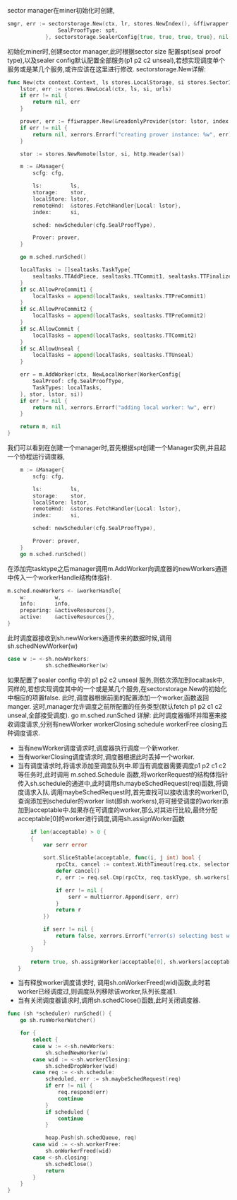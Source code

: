 sector manager在miner初始化时创建,
```go
smgr, err := sectorstorage.New(ctx, lr, stores.NewIndex(), &ffiwrapper.Config{
				SealProofType: spt,
            }, sectorstorage.SealerConfig{true, true, true, true}, nil, sa)
```
初始化miner时,创建sector manager,此时根据sector size 配置spt(seal proof type),以及sealer config默认配置全部服务(p1 p2 c2 unseal),若想实现调度单个服务或是某几个服务,或许应该在这里进行修改.
sectorstorage.New详解:
```go
func New(ctx context.Context, ls stores.LocalStorage, si stores.SectorIndex, cfg *ffiwrapper.Config, sc SealerConfig, urls URLs, sa StorageAuth) (*Manager, error) {
	lstor, err := stores.NewLocal(ctx, ls, si, urls)
	if err != nil {
		return nil, err
	}

	prover, err := ffiwrapper.New(&readonlyProvider{stor: lstor, index: si}, cfg)
	if err != nil {
		return nil, xerrors.Errorf("creating prover instance: %w", err)
	}

	stor := stores.NewRemote(lstor, si, http.Header(sa))

	m := &Manager{
		scfg: cfg,

		ls:         ls,
		storage:    stor,
		localStore: lstor,
		remoteHnd:  &stores.FetchHandler{Local: lstor},
		index:      si,

		sched: newScheduler(cfg.SealProofType),

		Prover: prover,
	}

	go m.sched.runSched()

	localTasks := []sealtasks.TaskType{
		sealtasks.TTAddPiece, sealtasks.TTCommit1, sealtasks.TTFinalize, sealtasks.TTFetch, sealtasks.TTReadUnsealed,
	}
	if sc.AllowPreCommit1 {
		localTasks = append(localTasks, sealtasks.TTPreCommit1)
	}
	if sc.AllowPreCommit2 {
		localTasks = append(localTasks, sealtasks.TTPreCommit2)
	}
	if sc.AllowCommit {
		localTasks = append(localTasks, sealtasks.TTCommit2)
	}
	if sc.AllowUnseal {
		localTasks = append(localTasks, sealtasks.TTUnseal)
	}

	err = m.AddWorker(ctx, NewLocalWorker(WorkerConfig{
		SealProof: cfg.SealProofType,
		TaskTypes: localTasks,
	}, stor, lstor, si))
	if err != nil {
		return nil, xerrors.Errorf("adding local worker: %w", err)
	}

	return m, nil
}
```
我们可以看到在创建一个manager时,首先根据spt创建一个Manager实例,并且起一个协程运行调度器,
```go
	m := &Manager{
		scfg: cfg,

		ls:         ls,
		storage:    stor,
		localStore: lstor,
		remoteHnd:  &stores.FetchHandler{Local: lstor},
		index:      si,

		sched: newScheduler(cfg.SealProofType),

		Prover: prover,
	}
    go m.sched.runSched()
```
在添加完tasktype之后manager调用m.AddWorker向调度器的newWorkers通道中传入一个workerHandle结构体指针.
```go
m.sched.newWorkers <- &workerHandle{
	w:         w,
	info:      info,
	preparing: &activeResources{},
	active:    &activeResources{},
}
```
此时调度器接收到sh.newWorkers通道传来的数据时候,调用sh.schedNewWorker(w)
```go
case w := <-sh.newWorkers:
			sh.schedNewWorker(w)
```
如果配置了sealer config 中的 p1 p2 c2 unseal 服务,则依次添加到localtask中,同样的,若想实现调度其中的一个或是某几个服务,在sectorstorage.New的初始化中相应的项置false.
此时,调度器根据前面的配置添加一个worker,函数返回manger.
这时,manager允许调度之前所配置的任务类型(默认fetch p1 p2 c1 c2 unseal,全部接受调度).
go m.sched.runSched 详解:
此时调度器循环并阻塞来接收调度请求,分别有newWorker workerClosing schedule workerFree closing五种调度请求.
- 当有newWorker调度请求时,调度器执行调度一个新worker.
- 当有workerClosing调度请求时,调度器根据此时丢掉一个worker.
- 当有调度请求时,将请求添加至调度队列中.即当有调度器需要调度p1 p2 c1 c2等任务时,此时调用 m.sched.Schedule 函数,将workerRequest的结构体指针传入sh.schedule的通道中,此时调用sh.maybeSchedRequest(req)函数,将调度请求入队.调用maybeSchedRequest时,首先查找可以接收请求的workerID,查询添加到scheduler的worker list(即sh.workers),将可接受调度的worker添加到acceptable中.如果存在可调度的worker,那么对其进行比较,最终分配acceptable[0]的worker进行调度,调用sh.assignWorker函数
	```go
		if len(acceptable) > 0 {
		{
			var serr error

			sort.SliceStable(acceptable, func(i, j int) bool {
				rpcCtx, cancel := context.WithTimeout(req.ctx, selectorTimeout)
				defer cancel()
				r, err := req.sel.Cmp(rpcCtx, req.taskType, sh.workers[acceptable[i]], sh.workers[acceptable[j]])

				if err != nil {
					serr = multierror.Append(serr, err)
				}
				return r
			})

			if serr != nil {
				return false, xerrors.Errorf("error(s) selecting best worker: %w", serr)
			}
		}

		return true, sh.assignWorker(acceptable[0], sh.workers[acceptable[0]], req)
	}
	```
- 当有释放worker调度请求时, 调用sh.onWorkerFreed(wid)函数,此时若worker已经调度过,则调度队列移除该worker,队列长度减1.
- 当有关闭调度器请求时,调用sh.schedClose()函数,此时关闭调度器.

```go
func (sh *scheduler) runSched() {
	go sh.runWorkerWatcher()

	for {
		select {
		case w := <-sh.newWorkers:
			sh.schedNewWorker(w)
		case wid := <-sh.workerClosing:
			sh.schedDropWorker(wid)
		case req := <-sh.schedule:
			scheduled, err := sh.maybeSchedRequest(req)
			if err != nil {
				req.respond(err)
				continue
			}
			if scheduled {
				continue
			}

			heap.Push(sh.schedQueue, req)
		case wid := <-sh.workerFree:
			sh.onWorkerFreed(wid)
		case <-sh.closing:
			sh.schedClose()
			return
		}
	}
}
```